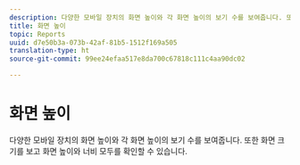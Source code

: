 ```yaml
---
description: 다양한 모바일 장치의 화면 높이와 각 화면 높이의 보기 수를 보여줍니다. 또한 화면 크기를 보고 화면 높이와 너비 모두를 확인할 수 있습니다.
title: 화면 높이
topic: Reports
uuid: d7e50b3a-073b-42af-81b5-1512f169a505
translation-type: ht
source-git-commit: 99ee24efaa517e8da700c67818c111c4aa90dc02

---
```



# 화면 높이

다양한 모바일 장치의 화면 높이와 각 화면 높이의 보기 수를 보여줍니다. 또한 화면 크기를 보고 화면 높이와 너비 모두를 확인할 수 있습니다.


